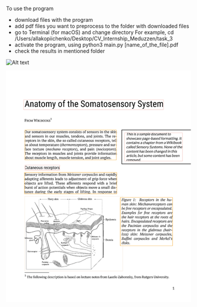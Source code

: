 
To use the program
- download files with the program
- add pdf files you want to preprocess to the folder with downloaded files
- go to Terminal (for macOS) and change directory
For example, 
cd /Users/allakopiichenko/Desktop/CV_Internship_Meduzzen/task_3
-  activate the program, using python3 main.py [name_of_the_file].pdf 
- check the results in mentioned folder

![Alt text](https://github.com/AllaKop/CV_Internship_Meduzzen/blob/task_2/Task_2/output_images/page_1.png?raw=true)

![Alt text](https://github.com/AllaKop/Computer_Vision/blob/task_3/Task_3/output_images/layout_page_1.png?raw=true)
